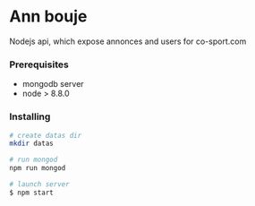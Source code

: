 # Ann bouje

Nodejs api, which expose annonces and users for co-sport.com

### Prerequisites

- mongodb server
- node > 8.8.0

### Installing

``` bash
# create datas dir
mkdir datas

# run mongod 
npm run mongod

# launch server
$ npm start
```
